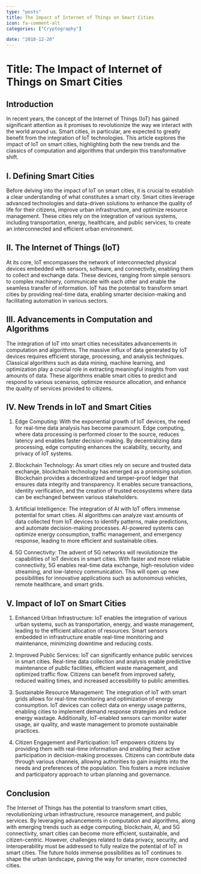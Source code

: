 ```yaml
---
type: "posts"
title: The Impact of Internet of Things on Smart Cities
icon: fa-comment-alt
categories: ["Cryptography"]

date: "2018-12-20"
---
```




# Title: The Impact of Internet of Things on Smart Cities

## Introduction

In recent years, the concept of the Internet of Things (IoT) has gained significant attention as it promises to revolutionize the way we interact with the world around us. Smart cities, in particular, are expected to greatly benefit from the integration of IoT technologies. This article explores the impact of IoT on smart cities, highlighting both the new trends and the classics of computation and algorithms that underpin this transformative shift.

## I. Defining Smart Cities

Before delving into the impact of IoT on smart cities, it is crucial to establish a clear understanding of what constitutes a smart city. Smart cities leverage advanced technologies and data-driven solutions to enhance the quality of life for their citizens, improve urban infrastructure, and optimize resource management. These cities rely on the integration of various systems, including transportation, energy, healthcare, and public services, to create an interconnected and efficient urban environment.

## II. The Internet of Things (IoT)

At its core, IoT encompasses the network of interconnected physical devices embedded with sensors, software, and connectivity, enabling them to collect and exchange data. These devices, ranging from simple sensors to complex machinery, communicate with each other and enable the seamless transfer of information. IoT has the potential to transform smart cities by providing real-time data, enabling smarter decision-making and facilitating automation in various sectors.

## III. Advancements in Computation and Algorithms

The integration of IoT into smart cities necessitates advancements in computation and algorithms. The massive influx of data generated by IoT devices requires efficient storage, processing, and analysis techniques. Classical algorithms such as data mining, machine learning, and optimization play a crucial role in extracting meaningful insights from vast amounts of data. These algorithms enable smart cities to predict and respond to various scenarios, optimize resource allocation, and enhance the quality of services provided to citizens.

## IV. New Trends in IoT and Smart Cities

1. Edge Computing: With the exponential growth of IoT devices, the need for real-time data analysis has become paramount. Edge computing, where data processing is performed closer to the source, reduces latency and enables faster decision-making. By decentralizing data processing, edge computing enhances the scalability, security, and privacy of IoT systems.

2. Blockchain Technology: As smart cities rely on secure and trusted data exchange, blockchain technology has emerged as a promising solution. Blockchain provides a decentralized and tamper-proof ledger that ensures data integrity and transparency. It enables secure transactions, identity verification, and the creation of trusted ecosystems where data can be exchanged between various stakeholders.

3. Artificial Intelligence: The integration of AI with IoT offers immense potential for smart cities. AI algorithms can analyze vast amounts of data collected from IoT devices to identify patterns, make predictions, and automate decision-making processes. AI-powered systems can optimize energy consumption, traffic management, and emergency response, leading to more efficient and sustainable cities.

4. 5G Connectivity: The advent of 5G networks will revolutionize the capabilities of IoT devices in smart cities. With faster and more reliable connectivity, 5G enables real-time data exchange, high-resolution video streaming, and low-latency communication. This will open up new possibilities for innovative applications such as autonomous vehicles, remote healthcare, and smart grids.

## V. Impact of IoT on Smart Cities

1. Enhanced Urban Infrastructure: IoT enables the integration of various urban systems, such as transportation, energy, and waste management, leading to the efficient allocation of resources. Smart sensors embedded in infrastructure enable real-time monitoring and maintenance, minimizing downtime and reducing costs.

2. Improved Public Services: IoT can significantly enhance public services in smart cities. Real-time data collection and analysis enable predictive maintenance of public facilities, efficient waste management, and optimized traffic flow. Citizens can benefit from improved safety, reduced waiting times, and increased accessibility to public amenities.

3. Sustainable Resource Management: The integration of IoT with smart grids allows for real-time monitoring and optimization of energy consumption. IoT devices can collect data on energy usage patterns, enabling cities to implement demand response strategies and reduce energy wastage. Additionally, IoT-enabled sensors can monitor water usage, air quality, and waste management to promote sustainable practices.

4. Citizen Engagement and Participation: IoT empowers citizens by providing them with real-time information and enabling their active participation in decision-making processes. Citizens can contribute data through various channels, allowing authorities to gain insights into the needs and preferences of the population. This fosters a more inclusive and participatory approach to urban planning and governance.

## Conclusion

The Internet of Things has the potential to transform smart cities, revolutionizing urban infrastructure, resource management, and public services. By leveraging advancements in computation and algorithms, along with emerging trends such as edge computing, blockchain, AI, and 5G connectivity, smart cities can become more efficient, sustainable, and citizen-centric. However, challenges related to data privacy, security, and interoperability must be addressed to fully realize the potential of IoT in smart cities. The future holds immense possibilities as IoT continues to shape the urban landscape, paving the way for smarter, more connected cities.